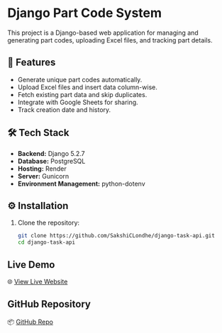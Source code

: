# Django Part Code System

This project is a Django-based web application for managing and generating part codes, uploading Excel files, and tracking part details.

## 🚀 Features
- Generate unique part codes automatically.
- Upload Excel files and insert data column-wise.
- Fetch existing part data and skip duplicates.
- Integrate with Google Sheets for sharing.
- Track creation date and history.

## 🛠️ Tech Stack
- **Backend:** Django 5.2.7
- **Database:** PostgreSQL
- **Hosting:** Render
- **Server:** Gunicorn
- **Environment Management:** python-dotenv

## ⚙️ Installation

1. Clone the repository:
   ```bash
   git clone https://github.com/SakshiCLondhe/django-task-api.git
   cd django-task-api
## Live Demo
🌐 [View Live Website](https://django-task-api.onrender.com)

## GitHub Repository
📦 [GitHub Repo](https://github.com/SakshiCLondhe/django-task-api)
